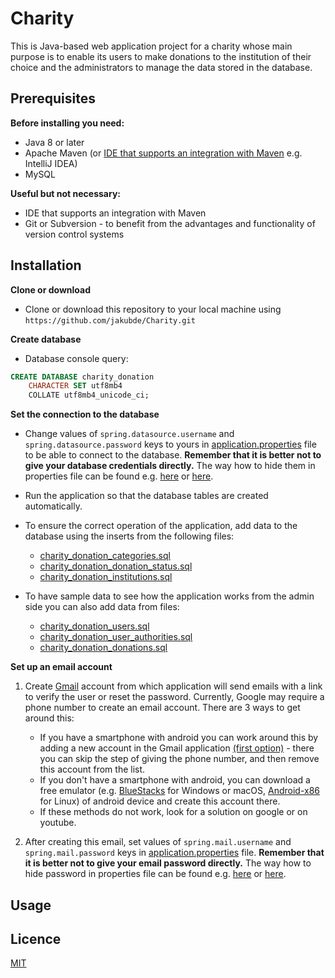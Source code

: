 # Charity

This is Java-based web application project for a charity whose main purpose is to enable its users to make donations to the institution of their choice and the administrators to manage the data stored in the database. 

## Prerequisites
**Before installing you need:**
* Java 8 or later
* Apache Maven (or [IDE that supports an integration with Maven](https://stackoverflow.com/questions/7025229/free-java-ide-with-the-best-maven-integration) e.g. IntelliJ IDEA)
* MySQL

**Useful but not necessary:**
* IDE that supports an integration with Maven
* Git or Subversion - to benefit from the advantages and functionality of version control systems

## Installation

**Clone or download**

* Clone or download this repository to your local machine using `https://github.com/jakubde/Charity.git`


**Create database**
* Database console query:

```sql
CREATE DATABASE charity_donation
    CHARACTER SET utf8mb4
    COLLATE utf8mb4_unicode_ci;
```
**Set the connection to the database**
* Change values of `spring.datasource.username` and `spring.datasource.password` keys to yours in [application.properties](https://github.com/jakubde/Charity/blob/master/src/main/resources/application.properties) file to be able to connect to the database. **Remember that it is better not to give your database credentials directly.** The way how to hide them in properties file can be found e.g. [here](https://stackoverflow.com/questions/35531661/using-env-variable-in-spring-boots-application-properties) or [here](https://stackoverflow.com/questions/37404703/spring-boot-how-to-hide-passwords-in-properties-file).

* Run the application so that the database tables are created automatically.

* To ensure the correct operation of the application, add data to the database using the inserts from the following files:
   * [charity_donation_categories.sql](https://github.com/jakubde/Charity/blob/master/src/main/resources/database/charity_donation_categories.sql)
   * [charity_donation_donation_status.sql](https://github.com/jakubde/Charity/blob/master/src/main/resources/database/charity_donation_donation_status.sql)
   * [charity_donation_institutions.sql](https://github.com/jakubde/Charity/blob/master/src/main/resources/database/charity_donation_institutions.sql)

* To have sample data to see how the application works from the admin side you can also add data from files:
   * [charity_donation_users.sql](https://github.com/jakubde/Charity/blob/master/src/main/resources/database/charity_donation_users.sql)
   * [charity_donation_user_authorities.sql](https://github.com/jakubde/Charity/blob/master/src/main/resources/database/charity_donation_user_authorities.sql)
   * [charity_donation_donations.sql](https://github.com/jakubde/Charity/blob/master/src/main/resources/database/charity_donation_donations.sql)

**Set up an email account**  

1. Create [Gmail](https://www.google.com/gmail/) account from which application will send emails with a link to verify the user or reset the password. Currently, Google may require a phone number to create an email account. There are 3 ways to get around this:
   * If you have a smartphone with android you can work around this by adding a new account in the Gmail application [(first option)](https://i.insider.com/5cd1d0e3021b4c08ea1ea3f8?width=1061&format=jpeg) - there you can skip the step of giving the phone number, and then remove this account from the list.
   * If you don't have a smartphone with android, you can download a free emulator (e.g. [BlueStacks](https://www.bluestacks.com/) for Windows or macOS, [Android-x86](https://www.android-x86.org/) for Linux) of android device and create this account there.
   * If these methods do not work, look for a solution on google or on youtube.

1. After creating this email, set values of `spring.mail.username` and `spring.mail.password` keys  in [application.properties](https://github.com/jakubde/Charity/blob/master/src/main/resources/application.properties) file. **Remember that it is better not to give your email password directly.** The way how to hide password in properties file can be found e.g. [here](https://stackoverflow.com/questions/35531661/using-env-variable-in-spring-boots-application-properties) or [here](https://stackoverflow.com/questions/37404703/spring-boot-how-to-hide-passwords-in-properties-file).

## Usage



## Licence

[MIT](https://choosealicense.com/licenses/mit/)
